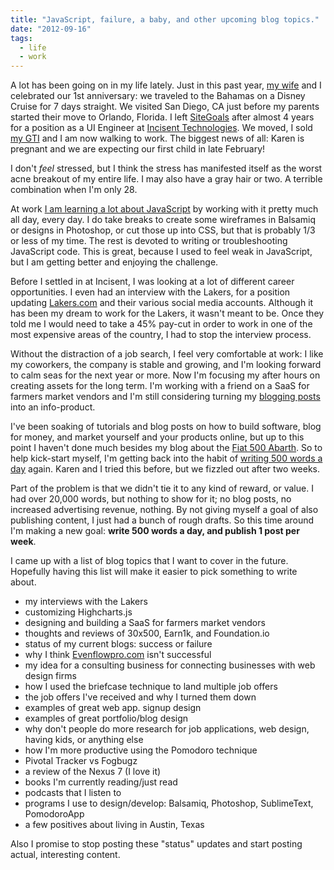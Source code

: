 ```yaml
---
title: "JavaScript, failure, a baby, and other upcoming blog topics."
date: "2012-09-16"
tags:
  - life
  - work
---
```


A lot has been going on in my life lately. Just in this past year, [my wife](http://goofycancook.com) and I celebrated our 1st anniversary: we traveled to the Bahamas on a Disney Cruise for 7 days straight. We visited San Diego, CA just before my parents started their move to Orlando, Florida. I left [SiteGoals](http://blog.sitegoals.com) after almost 4 years for a position as a UI Engineer at [Incisent Technologies](http://incisent.com). We moved, I sold [my GTI](http://simpixelated.com/vw-gti/ "VW GTI") and I am now walking to work. The biggest news of all: Karen is pregnant and we are expecting our first child in late February!

I don't _feel_ stressed, but I think the stress has manifested itself as the worst acne breakout of my entire life. I may also have a gray hair or two. A terrible combination when I'm only 28.

At work [I am learning a lot about JavaScript](http://simpixelated.com/learning-object-oriented-javascript/ "Learning Object Oriented Javascript") by working with it pretty much all day, every day. I do take breaks to create some wireframes in Balsamiq or designs in Photoshop, or cut those up into CSS, but that is probably 1/3 or less of my time. The rest is devoted to writing or troubleshooting JavaScript code. This is great, because I used to feel weak in JavaScript, but I am getting better and enjoying the challenge.

Before I settled in at Incisent, I was looking at a lot of different career opportunities. I even had an interview with the Lakers, for a position updating [Lakers.com](http://lakers.com) and their various social media accounts. Although it has been my dream to work for the Lakers, it wasn't meant to be. Once they told me I would need to take a 45% pay-cut in order to work in one of the most expensive areas of the country, I had to stop the interview process.

Without the distraction of a job search, I feel very comfortable at work: I like my coworkers, the company is stable and growing, and I'm looking forward to calm seas for the next year or more. Now I'm focusing my after hours on creating assets for the long term. I'm working with a friend on a SaaS for farmers market vendors and I'm still considering turning my [blogging posts](http://simpixelated.com/introduction-to-blogging-choosing-the-right-keywords/ "Introduction to Blogging: Choosing the Right Keywords") into an info-product.

I've been soaking of tutorials and blog posts on how to build software, blog for money, and market yourself and your products online, but up to this point I haven't done much besides my blog about the [Fiat 500 Abarth](http://www.fiat500abarth.us). So to help kick-start myself, I'm getting back into the habit of [writing 500 words a day](http://simpixelated.com/500-words-a-day/ "500 Words a Day") again. Karen and I tried this before, but we fizzled out after two weeks.

Part of the problem is that we didn't tie it to any kind of reward, or value. I had over 20,000 words, but nothing to show for it; no blog posts, no increased advertising revenue, nothing. By not giving myself a goal of also publishing content, I just had a bunch of rough drafts. So this time around I'm making a new goal: **write 500 words a day, and publish 1 post per week**.

I came up with a list of blog topics that I want to cover in the future. Hopefully having this list will make it easier to pick something to write about.

- my interviews with the Lakers
- customizing Highcharts.js
- designing and building a SaaS for farmers market vendors
- thoughts and reviews of 30x500, Earn1k, and Foundation.io
- status of my current blogs: success or failure
- why I think [Evenflowpro.com](http://evenflowpro.com) isn't successful
- my idea for a consulting business for connecting businesses with web design firms
- how I used the briefcase technique to land multiple job offers
- the job offers I've received and why I turned them down
- examples of great web app. signup design
- examples of great portfolio/blog design
- why don't people do more research for job applications, web design, having kids, or anything else
- how I'm more productive using the Pomodoro technique
- Pivotal Tracker vs Fogbugz
- a review of the Nexus 7 (I love it)
- books I'm currently reading/just read
- podcasts that I listen to
- programs I use to design/develop: Balsamiq, Photoshop, SublimeText, PomodoroApp
- a few positives about living in Austin, Texas

Also I promise to stop posting these "status" updates and start posting actual, interesting content.
